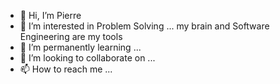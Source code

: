- 👋 Hi, I’m Pierre
- 👀 I’m interested in Problem Solving ... my brain and Software Engineering are my tools
- 🌱 I’m permanently learning ...
- 💞️ I’m looking to collaborate on ...
- 📫 How to reach me ...

<!---
mobi3006/mobi3006 is a ✨ special ✨ repository because its `README.md` (this file) appears on your GitHub profile.
You can click the Preview link to take a look at your changes.
--->
